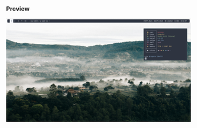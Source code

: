 ### Preview

![preview](https://raw.githubusercontent.com/karyanayandi/dotfiles/main/preview.png) <br />
